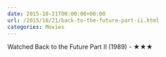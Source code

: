 ```yaml
---
date: 2015-10-21T00:00:00+00:00
url: /2015/10/21/back-to-the-future-part-ii.html
categories: Movies
---
```

Watched Back to the Future Part II (1989) - ★★★




